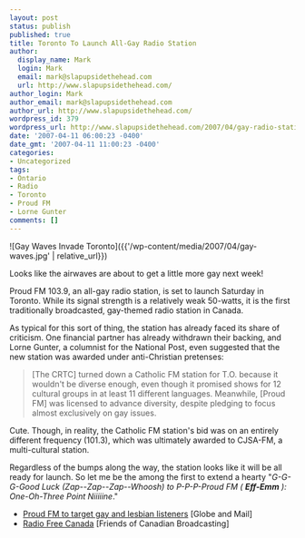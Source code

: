```yaml
---
layout: post
status: publish
published: true
title: Toronto To Launch All-Gay Radio Station
author:
  display_name: Mark
  login: Mark
  email: mark@slapupsidethehead.com
  url: http://www.slapupsidethehead.com/
author_login: Mark
author_email: mark@slapupsidethehead.com
author_url: http://www.slapupsidethehead.com/
wordpress_id: 379
wordpress_url: http://www.slapupsidethehead.com/2007/04/gay-radio-station/
date: '2007-04-11 06:00:23 -0400'
date_gmt: '2007-04-11 11:00:23 -0400'
categories:
- Uncategorized
tags:
- Ontario
- Radio
- Toronto
- Proud FM
- Lorne Gunter
comments: []
---
```

![Gay Waves Invade Toronto]({{'/wp-content/media/2007/04/gay-waves.jpg' | relative_url}})

Looks like the airwaves are about to get a little more gay next week!

Proud FM 103.9, an all-gay radio station, is set to launch Saturday in Toronto. While its signal strength is a relatively weak 50-watts, it is the first traditionally broadcasted, gay-themed radio station in Canada.

As typical for this sort of thing, the station has already faced its share of criticism. One financial partner has already withdrawn their backing, and Lorne Gunter, a columnist for the National Post, even suggested that the new station was awarded under anti-Christian pretenses:

> [The CRTC] turned down a Catholic FM station for T.O. because it wouldn't be diverse enough, even though it promised shows for 12 cultural groups in at least 11 different languages. Meanwhile, [Proud FM] was licensed to advance diversity, despite pledging to focus almost exclusively on gay issues.

Cute. Though, in reality, the Catholic FM station's bid was on an entirely different frequency (101.3), which was ultimately awarded to CJSA-FM, a multi-cultural station.

Regardless of the bumps along the way, the station looks like it will be all ready for launch. So let me be the among the first to extend a hearty "_G-G-G-Good Luck (Zap--Zap--Zap--Whoosh) to P-P-P-Proud FM ( **Eff-Emm** ): One-Oh-Three Point Niiiiine_."

- [Proud FM to target gay and lesbian listeners](http://www.theglobeandmail.com/servlet/story/LAC.20070409.PROUD09/TPStory/TPNational/Ontario/) [Globe and Mail]
- [Radio Free Canada](http://www.friends.ca/News/Friends_News/archives/articles04100603.asp) [Friends of Canadian Broadcasting]
